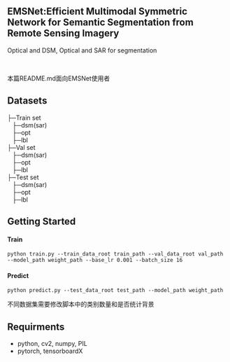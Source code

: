 

## EMSNet:Efficient Multimodal Symmetric Network for Semantic Segmentation from Remote Sensing Imagery

Optical and DSM, Optical and SAR for segmentation

<br />

 本篇README.md面向EMSNet使用者

## Datasets
├─Train set <br />
&nbsp;&nbsp; ├─dsm(sar) <br />
&nbsp;&nbsp;  ├─opt <br />
&nbsp;&nbsp;  ├─lbl <br />
├─Val set <br />
&nbsp;&nbsp;  ├─dsm(sar) <br />
&nbsp;&nbsp;  ├─opt <br />
&nbsp;&nbsp;  ├─lbl <br />
├─Test set <br />
&nbsp;&nbsp;  ├─dsm(sar) <br />
&nbsp;&nbsp;  ├─opt <br />
&nbsp;&nbsp;  ├─lbl <br />

## Getting Started
#### Train
    python train.py --train_data_root train_path --val_data_root val_path --model_path weight_path --base_lr 0.001 --batch_size 16
#### Predict
    python predict.py --test_data_root test_path --model_path weight_path 
不同数据集需要修改脚本中的类别数量和是否统计背景
## Requirments

* python, cv2, numpy, PIL
* pytorch, tensorboardX






